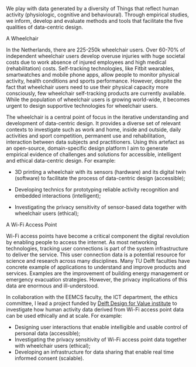 
We play with data generated by a diversity of Things
that reflect human activity (physiologic, cognitive
and behavioural). Through empirical studies, we
inform, develop and evaluate methods and tools that
facilitate the five qualities of data-centric design.


A Wheelchair

In the Netherlands, there are 225-250k
wheelchair users. Over 60-70% of independent
wheelchair users develop overuse injuries
with huge societal costs due to work absence
of injured employees and high medical
(rehabilitation) costs. Self-tracking
technologies, like Fitbit wearables,
smartwatches and mobile phone apps, allow
people to monitor physical activity, health
conditions and sports performance. However,
despite the fact that wheelchair users need
to use their physical capacity more
consciously, few wheelchair self-tracking
products are currently available. While the
population of wheelchair users is growing
world-wide, it becomes urgent to design
supportive technologies for wheelchair
users.


The wheelchair is a central point of focus
in the iterative understanding and
development of data-centric design. It
provides a diverse set of relevant contexts
to investigate such as work and home, inside
and outside, daily activities and sport
competition, permanent use and
rehabilitation, interaction between data
subjects and practitioners. Using this
artefact as an open-source, domain-specific
design platform I aim to generate empirical
evidence of challenges and solutions for
accessible, intelligent and ethical
data-centric design. For example:
            
* 3D printing a wheelchair with its
sensors (hardware) and its digital twin
(software) to facilitate the process of
data-centric design (accessible);
                                    
* Developing technics for prototyping
reliable activity recognition and
embedded interactions (intelligent);

* Investigating the privacy sensitivity of
sensor-based data together with
wheelchair users (ethical);
                                        
A Wi-Fi Access Point

Wi-Fi access points have become a critical
component the digital revolution by enabling
people to access the internet. As most
networking technologies, tracking user
connections is part of the system
infrastructure to deliver the service. This
user connection data is a potential resource
for science and research across many
disciplines. Many TU Delft faculties have
concrete example of applications to
understand and improve products and
services. Examples are the improvement of
building energy management or emergency
evacuation strategies. However, the privacy
implications of this data are enormous and
ill-understood.
                                    
In collaboration with the EEMCS faculty, the
ICT department, the ethics committee, I lead
a project funded by <a
href="http://designforvalues.tudelft.nl/">
Delft Design for Value institute</a> to
investigate how human activity data derived
from Wi-Fi access point data can be used
ethically and at scale. For example:

* Designing user interactions that enable
    intelligible and usable control of
    personal data (accessible);
* Investigating the privacy sensitivity of
    Wi-Fi access point data together with
    wheelchair users (ethical);
* Developing an infrastructure for data
    sharing that enable real time informed
    consent (scalable).
